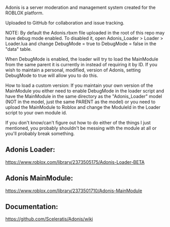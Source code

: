 Adonis is a server moderation and management system created for the ROBLOX platform.

Uploaded to GitHub for collaboration and issue tracking.

NOTE: By default the Adonis.rbxm file uploaded in the root of this repo may have debug mode enabled. To disabled it, open Adonis_Loader > Loader > Loader.lua and change DebugMode = true to DebugMode = false in the "data" table.

When DebugMode is enabled, the loader will try to load the MainModule from the same parent it is currently in instead of requiring it by ID. If you wish to maintain a personal, modified, version of Adonis, setting DebugMode to true will allow you to do this. 

How to load a custom version:
If you maintain your own version of the MainModule you either need to enable DebugMode in the loader script and have the MainModule in the same directory as the "Adonis_Loader" model (NOT in the model, just the same PARENT as the model) or you need to upload the MainModule to Roblox and change the ModuleId in the Loader script to your own module id.

If you don't know/can't figure out how to do either of the things I just mentioned, you probably shouldn't be messing with the module at all or you'll probably break something.

## Adonis Loader:

https://www.roblox.com/library/2373505175/Adonis-Loader-BETA


## Adonis MainModule:

https://www.roblox.com/library/2373501710/Adonis-MainModule


## Documentation:

https://github.com/Sceleratis/Adonis/wiki

